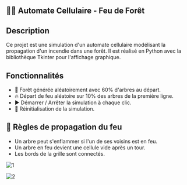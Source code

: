  ## 🌲🔥 Automate Cellulaire - Feu de Forêt 

 ## Description
Ce projet est une simulation d'un automate cellulaire modélisant la propagation d'un incendie dans une forêt. Il est réalisé en Python avec la bibliothèque Tkinter pour l'affichage graphique.

## Fonctionnalités
- 🌳 Forêt générée aléatoirement avec 60% d'arbres au départ.
- 🔥 Départ de feu aléatoire sur 10% des arbres de la première ligne.
- ▶️ Démarrer / Arrêter la simulation à chaque clic.
- 🔄 Réinitialisation de la simulation.

## 📜 Règles de propagation du feu
- Un arbre peut s'enflammer si l'un de ses voisins est en feu.
- Un arbre en feu devient une cellule vide après un tour.
- Les bords de la grille sont connectés.


 
![1](https://github.com/user-attachments/assets/db87a516-33eb-48bd-a8f5-183465bf3b01) 

![2](https://github.com/user-attachments/assets/ba8825a6-a4eb-4394-a75d-8a2592afa0d4)


